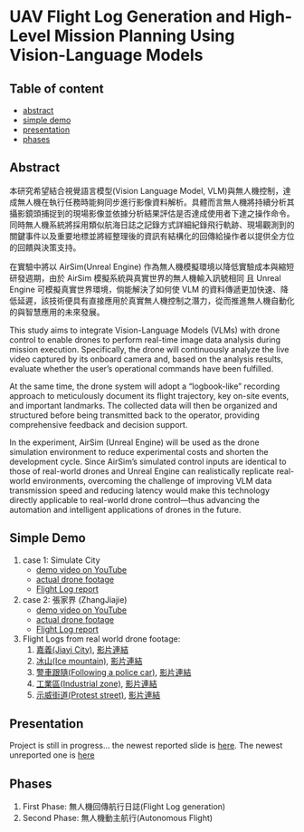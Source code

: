 # UAV Flight Log Generation and High-Level Mission Planning Using Vision-Language Models

## Table of content

- [abstract](#abstract)
- [simple demo](#simple-demo)
- [presentation](#presentation)
- [phases](#phases)

## Abstract

本研究希望結合視覺語言模型(Vision Language Model, VLM)與無人機控制，達成無人機在執行任務時能夠同步進行影像資料解析。具體而言無人機將持續分析其攝影鏡頭捕捉到的現場影像並依據分析結果評估是否達成使用者下達之操作命令。同時無人機系統將採用類似航海日誌之記錄方式詳細紀錄飛行軌跡、現場觀測到的關鍵事件以及重要地標並將經整理後的資訊有結構化的回傳給操作者以提供全方位的回饋與決策支持。

在實驗中將以 AirSim(Unreal Engine) 作為無人機模擬環境以降低實驗成本與縮短研發週期，由於 AirSim 模擬系統與真實世界的無人機輸入訊號相同 且 Unreal Engine 可模擬真實世界環境，倘能解決了如何使 VLM 的資料傳遞更加快速、降低延遲，該技術便具有直接應用於真實無人機控制之潛力，從而推進無人機自動化的與智慧應用的未來發展。

This study aims to integrate Vision-Language Models (VLMs) with drone control to enable drones to perform real-time image data analysis during mission execution. Specifically, the drone will continuously analyze the live video captured by its onboard camera and, based on the analysis results, evaluate whether the user’s operational commands have been fulfilled.

At the same time, the drone system will adopt a “logbook-like” recording approach to meticulously document its flight trajectory, key on-site events, and important landmarks. The collected data will then be organized and structured before being transmitted back to the operator, providing comprehensive feedback and decision support.

In the experiment, AirSim (Unreal Engine) will be used as the drone simulation environment to reduce experimental costs and shorten the development cycle. Since AirSim’s simulated control inputs are identical to those of real-world drones and Unreal Engine can realistically replicate real-world environments, overcoming the challenge of improving VLM data transmission speed and reducing latency would make this technology directly applicable to real-world drone control—thus advancing the automation and intelligent applications of drones in the future.

## Simple Demo

1. case 1: Simulate City
    - [demo video on YouTube](https://youtu.be/Dh1qoBHkMp8)
    - [actual drone footage](https://youtu.be/RewiEn2s4N4)
    - [Flight Log report](https://github.com/bscny/undergraduate_project/blob/main/assets/flight_logs/SimCity2/Flight_log.md)
2. case 2: 張家界 (ZhangJiajie)
    - [demo video on YouTube](https://youtu.be/hiHjvGYlLNw)
    - [actual drone footage](https://youtu.be/7FV5pVGj-oc)
    - [Flight Log report](https://github.com/bscny/undergraduate_project/blob/main/assets/flight_logs/ZhangJiajie/Flight_log.md)
3. Flight Logs from real world drone footage:
    1. [嘉義(Jiayi City)](https://github.com/bscny/undergraduate_project/blob/main/assets/flight_logs/City/Flight_log.md), [影片連結](https://youtu.be/UZp3Tht_wmE)
    2. [冰山(Ice mountain)](https://github.com/bscny/undergraduate_project/blob/main/assets/flight_logs/Ice_Mountains/Flight_log.md), [影片連結](https://www.pexels.com/video/aerial-footage-of-trees-on-mountains-8761176)
    3. [警車跟隨(Following a police car)](https://github.com/bscny/undergraduate_project/blob/main/assets/flight_logs/Police_Car_operation/Flight_log.md), [影片連結](https://www.pexels.com/video/drone-footage-of-a-police-car-driving-on-long-highway-5490959/)
    4. [工業區(Industrial zone)](https://github.com/bscny/undergraduate_project/blob/main/assets/flight_logs/Industrial_Zone/Flight_log.md), [影片連結](https://www.pexels.com/video/flight-over-industrial-zone-with-drone-19395434/)
    5. [示威街道(Protest street)](https://github.com/bscny/undergraduate_project/blob/main/assets/flight_logs/Protest/Flight_log.md), [影片連結](https://www.pexels.com/video/drone-footage-of-city-and-streets-in-daylight-6254278/)

## Presentation

Project is still in progress... the newest reported slide is [here](https://www.canva.com/design/DAGztpVkxZI/gzrc3zIlRoArxwzMpO0iCw/edit). The newest unreported one is [here](https://www.canva.com/design/DAG1INEF2rw/is1T_kj2NwZLC1EUYIRpKA/edit)

## Phases

1. First Phase: 無人機回傳航行日誌(Flight Log generation)
2. Second Phase: 無人機動主航行(Autonomous Flight)